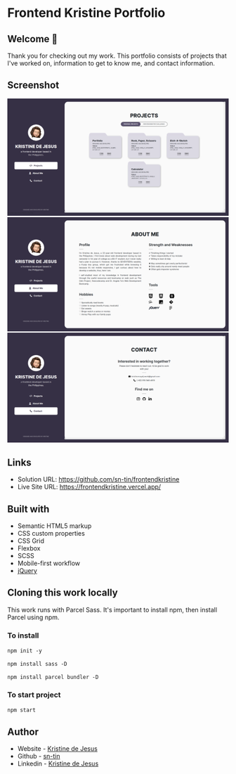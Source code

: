 # Frontend Kristine Portfolio
## Welcome 👋
Thank you for checking out my work. This portfolio consists of projects that I've worked on, information to get to know me, and contact information. 

## Screenshot
![Projects Page](screenshots/project-page.png)
![About Me Page](screenshots/about-me-page.png)
![Contact Page](screenshots/contact-page.png)

## Links
- Solution URL: https://github.com/sn-tin/frontendkristine
- Live Site URL: https://frontendkristine.vercel.app/

## Built with
- Semantic HTML5 markup
- CSS custom properties
- CSS Grid
- Flexbox
- SCSS
- Mobile-first workflow
- [jQuery](https://jquery.com/)

## Cloning this work locally
This work runs with Parcel Sass. It's important to install npm, then install Parcel using npm.

### To install
```
npm init -y
```
```
npm install sass -D 
```
```
npm install parcel bundler -D
```
### To start project
```
npm start
```

## Author
- Website - [Kristine de Jesus]()
- Github - [sn-tin]()
- Linkedin - [Kristine de Jesus]()


